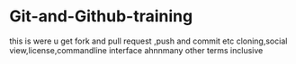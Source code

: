 # Git-and-Github-training
this is were u get fork and pull request ,push and commit etc
cloning,social view,license,commandline interface ahnnmany other terms inclusive
